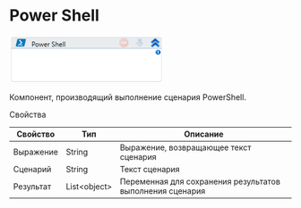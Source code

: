 # Power Shell

![](<../../../.gitbook/assets/image (960).png>)

Компонент, производящий выполнение сценария PowerShell.

Свойства

| Свойство  | Тип           | Описание                                                  |
| --------- | ------------- | --------------------------------------------------------- |
| Выражение | String        | Выражение, возвращающее текст сценария                    |
| Сценарий  | String        | Текст сценария                                            |
| Результат | List\<object> | Переменная для сохранения результатов выполнения сценария |

